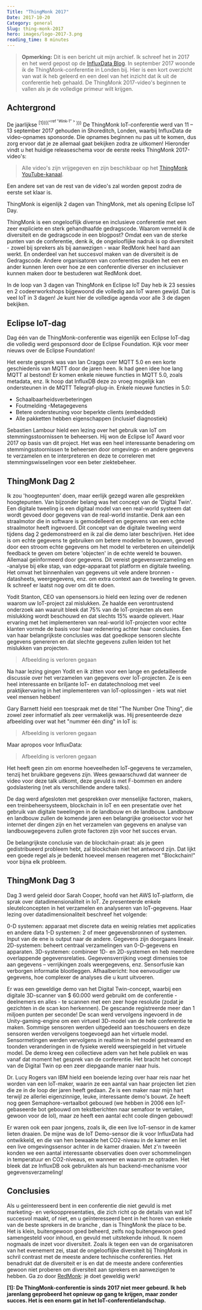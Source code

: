 ```yaml
---
Title: "ThingMonk 2017"
Date: 2017-10-20
Category: general
Slug: thing-monk-2017
hero: images/logo-2017-3.png
reading_time: 8 minutes
---
```


> **Opmerking:** Dit is een bericht uit mijn archief. Ik schreef het in 2017 en het werd gepost op de [InfluxData Blog](https://www.influxdata.com/blog/thingmonk-iot-insights/).
In september 2017 woonde ik de ThingMonk-conferentie in Londen bij. Hier is een kort overzicht van wat ik heb geleerd en een deel van het inzicht dat ik uit de conferentie heb gehaald. De ThingMonk 2017-video's beginnen te vallen als je de volledige primeur wilt krijgen.

## Achtergrond

De jaarlijkse <sup>[1]({{<sup><ref "#link-1" > </sup>}})</sup> De ThingMonk IoT-conferentie werd van 11 – 13 september 2017 gehouden in Shoreditch, Londen, waarbij InfluxData de video-opnames sponsorde. Die opnames beginnen nu pas uit te komen, dus zorg ervoor dat je ze allemaal gaat bekijken zodra ze uitkomen! Hieronder vindt u het huidige releaseschema voor de eerste reeks ThingMonk 2017-video's:

> Alle video's zijn vrijgegeven en zijn beschikbaar op het [ThingMonk YouTube-kanaal](https://redmonk.com/?series=thingmonk-2017).

Een andere set van de rest van de video's zal worden gepost zodra de eerste set klaar is.

ThingMonk is eigenlijk 2 dagen van ThingMonk, met als opening Eclipse IoT Day.

ThingMonk is een ongelooflijk diverse en inclusieve conferentie met een zeer expliciete en sterk gehandhaafde gedragscode. Waarom vermeld ik de diversiteit en de gedragscode in een blogpost? Omdat een van de sterke punten van de conferentie, denk ik, de ongelooflijke nadruk is op diversiteit - zowel bij sprekers als bij aanwezigen - waar RedMonk heel hard aan werkt. En onderdeel van het succesvol maken van de diversiteit is de Gedragscode. Andere organisatoren van conferenties zouden het een en ander kunnen leren over hoe ze een conferentie diverser en inclusiever kunnen maken door te bestuderen wat RedMonk doet.

In de loop van 3 dagen van ThingMonk en Eclipse IoT Day heb ik 23 sessies en 2 codeerworkshops bijgewoond die volledig aan IoT waren gewijd. Dat is veel IoT in 3 dagen! Je kunt hier de volledige agenda voor alle 3 de dagen bekijken.

## Eclipse IoT-dag

Dag één van de ThingMonk-conferentie was eigenlijk een Eclipse IoT-dag die volledig werd gesponsord door de Eclipse Foundation. Kijk voor meer nieuws over de Eclipse Foundation!

Het eerste gesprek was van Ian Craggs over MQTT 5.0 en een korte geschiedenis van MQTT door de jaren heen. Ik had geen idee hoe lang MQTT al bestond! Er komen enkele nieuwe functies in MQTT 5.0, zoals metadata, enz. Ik hoop dat InfluxDB deze zo vroeg mogelijk kan ondersteunen in de MQTT Telegraf-plug-in. Enkele nieuwe functies in 5.0:

- Schaalbaarheidsverbeteringen
- Foutmelding
-Metagegevens
- Betere ondersteuning voor beperkte clients (embedded)
- Alle pakketten hebben eigenschappen (inclusief diagnostiek)

Sebastien Lambour hield een lezing over het gebruik van IoT om stemmingsstoornissen te beheersen. Hij won de Eclipse IoT Award voor 2017 op basis van dit project. Het was een heel interessante benadering om stemmingsstoornissen te beheersen door omgevings- en andere gegevens te verzamelen en te interpreteren en deze te correleren met stemmingswisselingen voor een beter ziektebeheer.

## ThingMonk Dag 2

Ik zou 'hoogtepunten' doen, maar eerlijk gezegd waren alle gesprekken hoogtepunten. Van bijzonder belang was het concept van de 'Digital Twin'. Een digitale tweeling is een digitaal model van een real-world systeem dat wordt gevoed door gegevens van de real-world instantie. Denk aan een straalmotor die in software is gemodelleerd en gegevens van een echte straalmotor heeft ingevoerd. Dit concept van de digitale tweeling werd tijdens dag 2 gedemonstreerd en ik zal die demo later beschrijven. Het idee is om echte gegevens te gebruiken om betere modellen te bouwen, gevoed door een stroom echte gegevens om het model te verbeteren en uiteindelijk feedback te geven om betere 'objecten' in de echte wereld te bouwen. Allemaal geïnformeerd door gegevens. Dit vereist gegevensverzameling en -analyse bij elke stap, van edge-apparaat tot platform en digitale tweeling. Het omvat het binnenhalen van gegevens uit vele andere bronnen - datasheets, weergegevens, enz. om extra context aan de tweeling te geven. Ik schreef er laatst nog over om dit te doen.

Yodit Stanton, CEO van opensensors.io hield een lezing over de redenen waarom uw IoT-project zal mislukken. Ze haalde een verontrustend onderzoek aan waaruit bleek dat 75% van de IoT-projecten als een mislukking wordt beschouwd en dat slechts 15% waarde oplevert. Haar ervaring met het implementeren van real-world IoT-projecten voor echte klanten vormde de basis voor haar redenering achter haar conclusies. Een van haar belangrijkste conclusies was dat goedkope sensoren slechte gegevens genereren en dat slechte gegevens zullen leiden tot het mislukken van projecten.

> Afbeelding is verloren gegaan

Na haar lezing gingen Yodit en ik zitten voor een lange en gedetailleerde discussie over het verzamelen van gegevens over IoT-projecten. Ze is een heel interessante en briljante IoT- en datatechnoloog met veel praktijkervaring in het implementeren van IoT-oplossingen - iets wat niet veel mensen hebben!

Gary Barnett hield een toespraak met de titel "The Number One Thing", die zowel zeer informatief als zeer vermakelijk was. Hij presenteerde deze afbeelding over wat het "nummer één ding" in IoT is:

> Afbeelding is verloren gegaan

Maar apropos voor InfluxData:

> Afbeelding is verloren gegaan

Het heeft geen zin om enorme hoeveelheden IoT-gegevens te verzamelen, tenzij het bruikbare gegevens zijn. Wees gewaarschuwd dat wanneer de video voor deze talk uitkomt, deze gevuld is met F-bommen en andere godslastering (net als verschillende andere talks).

De dag werd afgesloten met gesprekken over menselijke factoren, makers, een treinbeheersysteem, blockchain in IoT en een presentatie over het gebruik van digitale tweelingen in de landbouw en de landbouw. Landbouw en landbouw zullen de komende jaren een belangrijke groeisector voor het internet der dingen zijn en het verzamelen van gegevens en analyse van landbouwgegevens zullen grote factoren zijn voor het succes ervan.

De belangrijkste conclusie van de blockchain-praat: als je geen gedistribueerd probleem hebt, zal blockchain niet het antwoord zijn. Dat lijkt een goede regel als je bedenkt hoeveel mensen reageren met "Blockchain!" voor bijna elk probleem.

## ThingMonk Dag 3

Dag 3 werd geleid door Sarah Cooper, hoofd van het AWS IoT-platform, die sprak over datadimensionaliteit in IoT. Ze presenteerde enkele sleutelconcepten in het verzamelen en analyseren van IoT-gegevens. Haar lezing over datadimensionaliteit beschreef het volgende:

0-D systemen: apparaat met discrete data en weinig relaties met applicaties en andere data
1-D systemen: 2 of meer gegevensbronnen of systemen. Input van de ene is output naar de andere. Gegevens zijn doorgaans lineair.
2D-systemen: beheert centraal verzamelingen van 0-D-gegevens en apparaten.
3D-systemen: combineer 1D- en 2D-systemen en heb meerdere overlappende gegevensrelaties.
Gegevensverrijking voegt dimensies toe aan gegevens – verrijkingen zoals weergegevens, enz. Sensorfusie kan verborgen informatie blootleggen.
Afhaalbericht: hoe eenvoudiger uw gegevens, hoe complexer de analyses die u kunt uitvoeren.

Er was een geweldige demo van het Digital Twin-concept, waarbij een digitale 3D-scanner van $ 60.000 werd gebruikt om de conferentie - deelnemers en alles - te scannen met een zeer hoge resolutie (zodat je gezichten in de scan kon herkennen). De gescande registreerde meer dan 1 miljoen punten per seconde! De scan werd vervolgens ingevoerd in de Unity-gaming-engine om een virtueel 3D-model van de hele conferentie te maken. Sommige sensoren werden uitgedeeld aan toeschouwers en deze sensoren werden vervolgens toegevoegd aan het virtuele model. Sensormetingen werden vervolgens in realtime in het model gestreamd en toonden veranderingen in de fysieke wereld weerspiegeld in het virtuele model. De demo kreeg een collectieve adem van het hele publiek en was vanaf dat moment het gesprek van de conferentie. Het bracht het concept van de Digital Twin op een zeer diepgaande manier naar huis.

Dr. Lucy Rogers van IBM hield een boeiende lezing over haar reis naar het worden van een IoT-maker, waarin ze een aantal van haar projecten liet zien die ze in de loop der jaren heeft gedaan. Ze is een maker naar mijn hart terwijl ze allerlei eigenzinnige, leuke, interessante demo's bouwt. Ze heeft nog geen Semaphore-vertaalbot gebouwd (we hebben in 2006 een IoT-gebaseerde bot gebouwd om tekstberichten naar semafoor te vertalen, gewoon voor de lol), maar ze heeft een aantal echt coole dingen gebouwd!

Er waren ook een paar jongens, zoals ik, die een live IoT-sensor in de kamer lieten draaien. De mijne was de IoT Demo-sensor die ik voor InfluxData had ontwikkeld, en die van hen bewaakte het CO2-niveau in de kamer en liet een live omgevingssensor achter in de kamer draaien. Met z'n tweeën konden we een aantal interessante observaties doen over schommelingen in temperatuur en CO2-niveaus, en wanneer en waarom ze optraden. Het bleek dat ze InfluxDB ook gebruikten als hun backend-mechanisme voor gegevensverzameling!

## Conclusies

Als u geïnteresseerd bent in een conferentie die niet gevuld is met marketing- en verkooppresentaties, die zich richt op de details van wat IoT succesvol maakt, of niet, en u geïnteresseerd bent in het horen van enkele van de beste sprekers in de branche , dan is ThingMonk the place to be. Het is klein, buitengewoon goed beheerd, zelfs nog buitengewoon goed samengesteld voor inhoud, en gevuld met uitstekende inhoud. Ik noem nogmaals de inzet voor diversiteit. Zoals ik tegen een van de organisatoren van het evenement zei, staat de ongelooflijke diversiteit bij ThingMonk in schril contrast met de meeste andere technische conferenties. Het benadrukt dat de diversiteit er is en dat de meeste andere conferenties gewoon niet proberen om diversiteit aan sprekers en aanwezigen te hebben. Ga zo door [RedMonk](https://redmonk.com): je doet geweldig werk!

**<a name="link-1"></a> [1]: De ThingMonk-conferentie is sinds 2017 niet meer gebeurd. Ik heb jarenlang geprobeerd het opnieuw op gang te krijgen, maar zonder succes. Het is een enorm gat in het IoT-conferentielandschap.**
